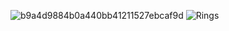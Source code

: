 ![b9a4d9884b0a440bb41211527ebcaf9d](https://github.com/user-attachments/assets/2b4c1c8f-7e5a-48d6-ab00-10d1fb6eef96)
![Rings](https://img.shields.io/badge/Rings-826,661-blue)
